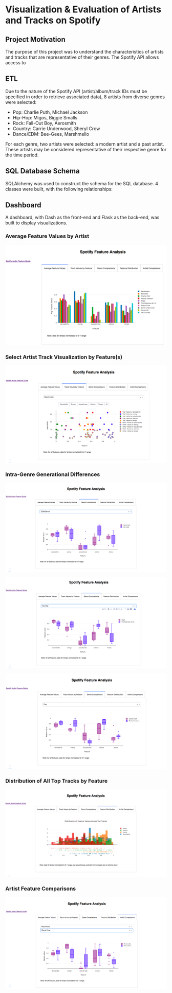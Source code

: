 # Visualization & Evaluation of Artists and Tracks on Spotify

## Project Motivation
The purpose of this project was to understand the characteristics of artists and tracks that are representative of their genres. The Spotify API allows access to 

## ETL
Due to the nature of the Spotify API (artist/album/track IDs must be specified in order to retrieve associated data), 8 artists from diverse genres were selected:

* Pop: Charlie Puth, Michael Jackson
* Hip-Hop: Migos, Biggie Smalls
* Rock: Fall-Out Boy, Aerosmith
* Country: Carrie Underwood, Sheryl Crow
* Dance/EDM: Bee-Gees, Marshmello

For each genre, two artists were selected: a modern artist and a past artist. These artists may be considered representative of their respective genre for the time period. 

## SQL Database Schema
SQLAlchemy was used to construct the schema for the SQL database. 4 classes were built, with the following relationships:

## Dashboard
A dashboard, with Dash as the front-end and Flask as the back-end, was built to display visualizations. 

### Average Feature Values by Artist

![header](images/avg_features.png)

### Select Artist Track Visualization by Feature(s) 

![header](images/artist_track_features.png)

### Intra-Genre Generational Differences

![header](images/edm_dance_comp.png)

![header](images/hip_hop_comp.png)

![header](images/pop_comp.png)

### Distribution of All Top Tracks by Feature

![header](images/feature_dist.png)

### Artist Feature Comparisons 

![header](images/artist_comp.png)


